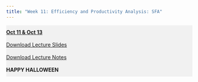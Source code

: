 ```yaml
---
title: "Week 11: Efficiency and Productivity Analysis: SFA"
---
```


<div style="background-color:rgba(0, 0, 0, 0.0470588); text-align:left; vertical-align: middle; padding:10px 0;">
<b><u>Oct 11 & Oct 13</u></b> <br> <br>
<a  href="/lectures/Week 09.pdf" target="_blank">Download Lecture Slides</a> <br> <br>
<a  href="/lectures/SFA notes" target="_blank">Download Lecture Notes</a> <br> <br>
<b>HAPPY HALLOWEEN</b> <br>



</div>

